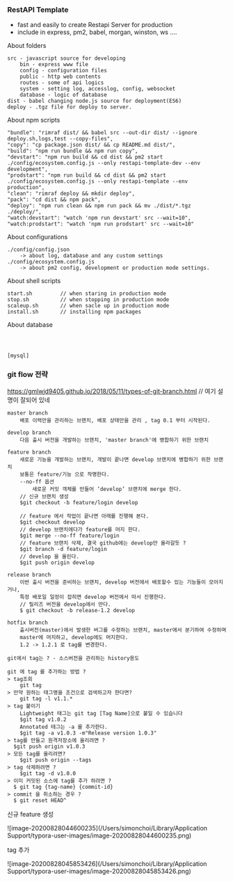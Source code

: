 ### RestAPI Template

-   fast and easily to create Restapi Server for production
-   include in express, pm2, babel, morgan, winston, ws ....

About folders

```
src - javascript source for developing
	bin - express www file
	config - configuration files
	public - http web contents
	routes - some of api logics
	system - setting log, accesslog, config, websocket
	database - logic of database
dist - babel changing node.js source for deployment(ES6)
deploy - .tgz file for deploy to server.
```

About npm scripts

```
"bundle": "rimraf dist/ && babel src --out-dir dist/ --ignore deploy.sh,logs,test --copy-files",
"copy": "cp package.json dist/ && cp README.md dist/",
"build": "npm run bundle && npm run copy",
"devstart": "npm run build && cd dist && pm2 start ./config/ecosystem.config.js --only restapi-template-dev --env development",
"prodstart": "npm run build && cd dist && pm2 start ./config/ecosystem.config.js --only restapi-template --env production",
"clean": "rimraf deploy && mkdir deploy",
"pack": "cd dist && npm pack",
"deploy": "npm run clean && npm run pack && mv ./dist/*.tgz ./deploy/",
"watch:devstart": "watch 'npm run devstart' src --wait=10",
"watch:prodstart": "watch 'npm run prodstart' src --wait=10"
```

About configurations

```
./config/config.json
	-> about log, database and any custom settings
./config/ecosystem.config.js
	-> about pm2 config, development or production mode settings.
```

About shell scripts

```
start.sh         // when staring in production mode
stop.sh          // when stopping in production mode
scaleup.sh       // when sacle up in production mode
install.sh       // installing npm packages
```

About database

```


    
[mysql]

```

### git flow 전략

https://gmlwjd9405.github.io/2018/05/11/types-of-git-branch.html // 여기 설명이 잘되어 있네

```
master branch
	배포 이력만을 관리하는 브랜치, 배포 상태만을 관리 , tag 0.1 부터 시작된다.

develop branch
	다음 출시 버전을 개발하는 브랜치, 'master branch'에 병합하기 위한 브랜치

feature branch
	새로운 기능을 개발하는 브랜치, 개발이 끝나면 develop 브랜치에 병합하기 위한 브랜치
	보통은 feature/기능 으로 작명한다.
	--no-ff 옵션
		새로운 커밋 객체를 만들어 ‘develop’ 브랜치에 merge 한다.
	// 신규 브랜치 생성
	$git checkout -b feature/login develop

	// feature 에서 작업이 끝나면 아래를 진행해 본다.
	$git checkout develop
	// develop 브랜치에다가 feature를 머지 한다.
	$git merge --no-ff feature/login
	// feature 브랜치 삭제, 결국 github에는 develop만 올라갈듯 ?
	$git branch -d feature/login
	// develop 을 올린다.
	$git push origin develop

release branch
	이번 출시 버전을 준비하는 브랜치, develop 버전에서 배포할수 있는 기능들이 모아지거나,
	특정 배포일 일정이 잡히면 develop 버전에서 따서 진행한다.
	// 릴리즈 버전을 develop에서 딴다.
	$ git checkout -b release-1.2 develop

hotfix branch
	출시버전(master)에서 발생한 버그를 수정하는 브랜치, master에서 분기하여 수정하며
	master에 머지하고, develop에도 머지한다.
	1.2 -> 1.2.1 로 tag를 변경한다.

git에서 tag는 ? - 소스버전을 관리하는 history용도

git 에 tag 를 추가하는 방법 ?
> tag조회
	git tag
> 만약 원하는 태그명을 조건으로 검색하고자 한다면?
	git tag -l v1.1.*
> tag 붙이기
	Lightweight 태그는 git tag [Tag Name]으로 붙일 수 있습니다
	$git tag v1.0.2
	Annotated 태그는 -a 를 추가한다.
	$git tag -a v1.0.3 -m"Release version 1.0.3"
> tag를 만들고 원격저장소에 올리려면 ?
  $git push origin v1.0.3
> 모든 tag를 올리려면?
	$git push origin --tags
> tag 삭제하려면 ?
 	$git tag -d v1.0.0
> 이미 커밋된 소스에 tag를 추가 하려면 ?
  $ git tag {tag-name} {commit-id}
> commit 을 취소하는 경우 ?
  $ git reset HEAD^
```

신규 feature 생성

![image-20200828044600235](/Users/simonchoi/Library/Application Support/typora-user-images/image-20200828044600235.png)

tag 추가

![image-20200828045853426](/Users/simonchoi/Library/Application Support/typora-user-images/image-20200828045853426.png)
